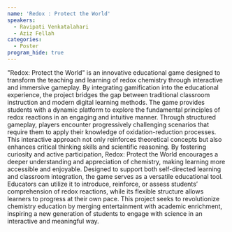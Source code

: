 ```yaml
---
name: 'Redox : Protect the World'
speakers:
  - Ravipati Venkatalahari
  - Aziz Fellah
categories:
  - Poster
program_hide: true
---
```


"Redox: Protect the World" is an innovative educational game designed to transform the teaching and learning of redox chemistry through interactive and immersive gameplay. By integrating gamification into the educational experience, the project bridges the gap between traditional classroom instruction and modern digital learning methods. The game provides students with a dynamic platform to explore the fundamental principles of redox reactions in an engaging and intuitive manner. Through structured gameplay, players encounter progressively challenging scenarios that require them to apply their knowledge of oxidation-reduction processes. This interactive approach not only reinforces theoretical concepts but also enhances critical thinking skills and scientific reasoning. By fostering curiosity and active participation, Redox: Protect the World encourages a deeper understanding and appreciation of chemistry, making learning more accessible and enjoyable. Designed to support both self-directed learning and classroom integration, the game serves as a versatile educational tool. Educators can utilize it to introduce, reinforce, or assess students’ comprehension of redox reactions, while its flexible structure allows learners to progress at their own pace. This project seeks to revolutionize chemistry education by merging entertainment with academic enrichment, inspiring a new generation of students to engage with science in an interactive and meaningful way.